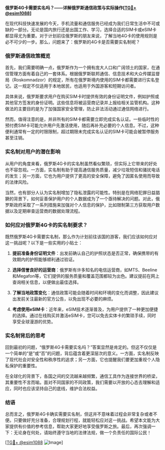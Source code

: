 **俄罗斯4G卡需要实名吗？——详解俄罗斯通信政策与实际操作[[TG💪+ @esim1088](https://t.me/s/esim1088)]**

在现代科技快速发展的今天，手机流量和通信服务已经成为我们日常生活中不可或缺的一部分。无论是国内旅行还是出国工作、学习，选择合适的SIM卡或eSIM卡都显得尤为重要。对于计划前往俄罗斯的朋友来说，了解当地4G卡的使用规则是必不可少的一步。那么，问题来了：俄罗斯的4G卡是否需要实名制呢？

### 俄罗斯通信政策概览

首先，我们需要明确一点，俄罗斯作为一个拥有庞大人口和广阔领土的国家，在通信管理方面有着自己的一套体系。根据俄罗斯联邦通信、信息技术和大众传媒监督局（Roskomnadzor）的规定，所有在俄罗斯境内使用的SIM卡都需要进行实名登记。这一规定不仅适用于本地居民，也适用于外国游客和短期访问者。

具体来说，俄罗斯要求用户在购买SIM卡时提供有效的身份证明文件，例如护照或其他官方签发的身份证明。这些信息将被运营商记录并上报给相关监管机构。这种做法的主要目的是为了加强国家安全管理，防止非法活动通过通信网络进行。

然而，值得注意的是，并非所有的SIM卡都需要立即完成实名认证。一些临时性的预付费SIM卡可能允许用户先激活使用，随后再补充必要的个人信息。不过，这种便利通常有一定的时限限制，超过期限未完成实名认证的SIM卡可能会被暂停服务甚至注销。

### 实名制对用户的潜在影响

从用户的角度来看，俄罗斯4G卡的实名制虽然看似繁琐，但实际上它带来的好处也不容忽视。一方面，实名制有助于提高通信服务质量，减少垃圾短信和骚扰电话的发生；另一方面，它也为用户提供了更高的安全保障，避免了因匿名使用而导致的法律风险。

当然，也有部分人认为实名制增加了隐私泄露的可能性。特别是在网络犯罪日益猖獗的背景下，如何妥善保护用户的个人数据成为了一个亟待解决的问题。对此，俄罗斯政府采取了一系列措施来加强对个人信息的保护，比如限制第三方获取用户数据以及定期审查运营商的数据处理流程。

### 如何应对俄罗斯4G卡的实名制要求？

既然俄罗斯4G卡需要实名制，那么作为计划前往该国的游客，我们应该如何应对这一挑战呢？以下是一些实用的小贴士：

1. **提前准备身份证明文件**：出发前确认自己的护照状态是否正常，确保携带的有效期内的护照能够顺利通过验证。
   
2. **选择信誉良好的运营商**：俄罗斯有许多知名的电信运营商，如MTS、Beeline和Megafon等，它们提供的服务质量和覆盖范围都较为出色。建议提前在网上查询相关信息，以便做出最佳选择。

3. **了解当地政策变化**：通信政策可能会随着时间和环境的变化而调整，因此建议出发前关注最新的官方公告，以免出现不必要的麻烦。

4. **考虑使用eSIM卡**：近年来，eSIM技术逐渐普及，为用户提供了一种更加便捷的选择。通过在线购买并激活eSIM卡，您可以免去实体卡的繁琐手续，同时享受全球漫游的优势。

### 实名制背后的思考

回到最初的问题，“俄罗斯4G卡需要实名吗？”答案显然是肯定的。但这不仅仅是一个简单的“是”或“否”的问题，背后蕴含着更深层次的意义。一方面，实名制反映了现代社会对安全性和秩序性的追求；另一方面，它也提醒我们要更加重视个人隐私保护的重要性。

在全球化的背景下，各国之间的交流越来越频繁，通信工具作为连接世界的桥梁，其重要性不言而喻。面对不同国家的不同政策，我们需要以开放的心态去理解和适应，同时也应该坚持自己的底线，维护合法权益。

### 结语

总而言之，俄罗斯4G卡确实需要实名制，但这并不意味着过程会非常复杂或者不便。只要做好充分准备，合理规划行程，就能轻松应对这一挑战。希望本文能为大家提供有价值的参考信息，帮助大家更好地享受俄罗斯之旅。最后，再次强调一下：无论身在何处，请始终遵守当地的法律法规，做一个负责任的国际公民！

[[TG💪+ @esim1088](https://t.me/s/esim1088) ![Image](https://i.postimg.cc/4NQfJmqS/Snipaste-2025-05-13-00-14-12.png)]